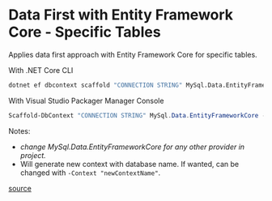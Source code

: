 # Data First with Entity Framework Core - Specific Tables

Applies data first approach with Entity Framework Core for specific tables.

With .NET Core CLI

```bash
dotnet ef dbcontext scaffold "CONNECTION STRING" MySql.Data.EntityFrameworkCore -o PROJECT_FOLDER_WHERE_CONTEXT_WILL_BE -t actor -t film -t film_actor -t language -f
```

With Visual Studio Packager Manager Console

```powershell
Scaffold-DbContext "CONNECTION STRING" MySql.Data.EntityFrameworkCore -OutputDir PROJECT_FOLDER_WHERE_CONTEXT_WILL_BE -Tables actor,film,film_actor,language -f
```

Notes:

- _change MySql.Data.EntityFrameworkCore for any other provider in project._
- Will generate new context with database name. If wanted, can be changed with `-Context "newContextName"`.

[source](https://stackoverflow.com/questions/39065769/can-we-scaffold-dbcontext-from-selected-tables-of-an-existing-database)

